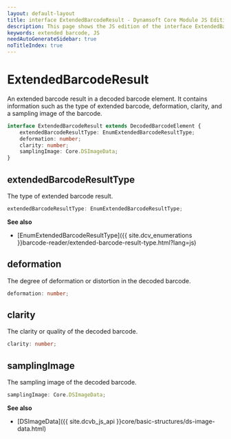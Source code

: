 ```yaml
---
layout: default-layout
title: interface ExtendedBarcodeResult - Dynamsoft Core Module JS Edition API Reference
description: This page shows the JS edition of the interface ExtendedBarcodeResult in Dynamsoft Core Module.
keywords: extended barcode, JS
needAutoGenerateSidebar: true
noTitleIndex: true
---
```


# ExtendedBarcodeResult

An extended barcode result in a decoded barcode element. It contains information such as the type of extended barcode, deformation, clarity, and a sampling image of the barcode.

```typescript
interface ExtendedBarcodeResult extends DecodedBarcodeElement {
    extendedBarcodeResultType: EnumExtendedBarcodeResultType;
    deformation: number;
    clarity: number;
    samplingImage: Core.DSImageData;
}
```
<!-- 
| Properties                                              | Type                            |
| ------------------------------------------------------- | ------------------------------- |
| [extendedBarcodeResultType](#extendedbarcoderesulttype) | *EnumExtendedBarcodeResultType* |
| [deformation](#deformation)                             | *number*                        |
| [clarity](#clarity)                                     | *number*                        |
| [samplingImage](#samplingimage)                         | *Core.DSImageData*              | -->

## extendedBarcodeResultType

The type of extended barcode result.

```typescript
extendedBarcodeResultType: EnumExtendedBarcodeResultType;
```

**See also**

* [EnumExtendedBarcodeResultType]({{ site.dcv_enumerations }}barcode-reader/extended-barcode-result-type.html?lang=js)

## deformation

The degree of deformation or distortion in the decoded barcode.

```typescript
deformation: number;
```

## clarity

The clarity or quality of the decoded barcode.

```typescript
clarity: number;
```

## samplingImage

The sampling image of the decoded barcode.

```typescript
samplingImage: Core.DSImageData;
```

**See also**

* [DSImageData]({{ site.dcvb_js_api }}core/basic-structures/ds-image-data.html)